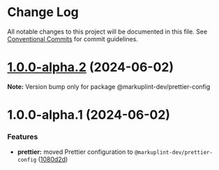 # Change Log

All notable changes to this project will be documented in this file.
See [Conventional Commits](https://conventionalcommits.org) for commit guidelines.

# [1.0.0-alpha.2](https://github.com/markuplint/markuplint/compare/@markuplint-dev/prettier-config@1.0.0-alpha.1...@markuplint-dev/prettier-config@1.0.0-alpha.2) (2024-06-02)

**Note:** Version bump only for package @markuplint-dev/prettier-config





# 1.0.0-alpha.1 (2024-06-02)

### Features

- **prettier:** moved Prettier configuration to `@markuplint-dev/prettier-config` ([1080d2d](https://github.com/markuplint/markuplint/commit/1080d2dbb7ac53a12bedd8ee92ec6250fbf73dca))
